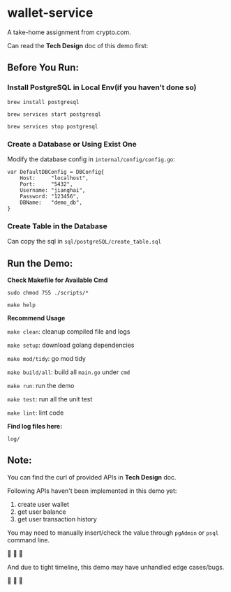 # wallet-service
A take-home assignment from crypto.com.

Can read the <b>Tech Design</b> doc of this demo first:
## Before You Run:
### Install PostgreSQL in Local Env(if you haven't done so)
`brew install postgresql`

`brew services start postgresql`

`brew services stop postgresql`
### Create a Database or Using Exist One
Modify the database config in `internal/config/config.go`:
```
var DefaultDBConfig = DBConfig{
    Host:     "localhost",
    Port:     "5432",
    Username: "jianghai",
    Password: "123456",
    DBName:   "demo_db",
}
```
### Create Table in the Database
Can copy the sql in `sql/postgreSQL/create_table.sql`
## Run the Demo:
<b>Check Makefile for Available Cmd</b>

`sudo chmod 755 ./scripts/*`

`make help`

<b>Recommend Usage</b>

`make clean`: cleanup compiled file and logs

`make setup`: download golang dependencies

`make mod/tidy`: go mod tidy

`make build/all`: build all `main.go` under `cmd`

`make run`: run the demo

`make test`: run all the unit test

`make lint`: lint code

<b>Find log files here:</b>

`log/`
## Note:
You can find the curl of provided APIs in <b>Tech Design</b> doc.

Following APIs haven't been implemented in this demo yet:
1. create user wallet
2. get user balance
3. get user transaction history

You may need to manually insert/check the value through `pgAdmin` or `psql` command line.

:bow: :bow: :bow:

And due to tight timeline, this demo may have unhandled edge cases/bugs.

:bow: :bow: :bow: